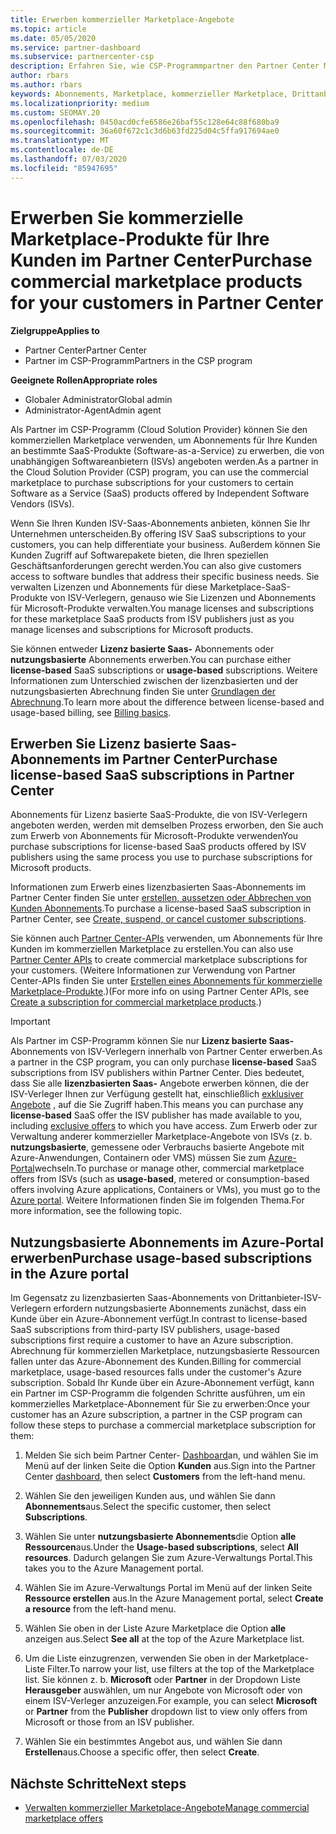 ```yaml
---
title: Erwerben kommerzieller Marketplace-Angebote
ms.topic: article
ms.date: 05/05/2020
ms.service: partner-dashboard
ms.subservice: partnercenter-csp
description: Erfahren Sie, wie CSP-Programmpartner den Partner Center Marketplace nutzen können, um Kunden Käufe von SaaS-Angeboten von unabhängigen Software Anbietern (ISVs) zu tätigen.
author: rbars
ms.author: rbars
keywords: Abonnements, Marketplace, kommerzieller Marketplace, Drittanbieter, ISV, SaaS-Angebote, Cloud Solution Provider-Programm, erwerben eines Angebots, erwerben eines Abonnements
ms.localizationpriority: medium
ms.custom: SEOMAY.20
ms.openlocfilehash: 0450acd0cfe6586e26baf55c128e64c88f680ba9
ms.sourcegitcommit: 36a60f672c1c3d6b63fd225d04c5ffa917694ae0
ms.translationtype: MT
ms.contentlocale: de-DE
ms.lasthandoff: 07/03/2020
ms.locfileid: "85947695"
---
```

# <a name="purchase-commercial-marketplace-products-for-your-customers-in-partner-center"></a><span data-ttu-id="fcb67-104">Erwerben Sie kommerzielle Marketplace-Produkte für Ihre Kunden im Partner Center</span><span class="sxs-lookup"><span data-stu-id="fcb67-104">Purchase commercial marketplace products for your customers in Partner Center</span></span>

<span data-ttu-id="fcb67-105">**Zielgruppe**</span><span class="sxs-lookup"><span data-stu-id="fcb67-105">**Applies to**</span></span>

- <span data-ttu-id="fcb67-106">Partner Center</span><span class="sxs-lookup"><span data-stu-id="fcb67-106">Partner Center</span></span>
- <span data-ttu-id="fcb67-107">Partner im CSP-Programm</span><span class="sxs-lookup"><span data-stu-id="fcb67-107">Partners in the CSP program</span></span>

<span data-ttu-id="fcb67-108">**Geeignete Rollen**</span><span class="sxs-lookup"><span data-stu-id="fcb67-108">**Appropriate roles**</span></span>

- <span data-ttu-id="fcb67-109">Globaler Administrator</span><span class="sxs-lookup"><span data-stu-id="fcb67-109">Global admin</span></span>
- <span data-ttu-id="fcb67-110">Administrator-Agent</span><span class="sxs-lookup"><span data-stu-id="fcb67-110">Admin agent</span></span>

<span data-ttu-id="fcb67-111">Als Partner im CSP-Programm (Cloud Solution Provider) können Sie den kommerziellen Marketplace verwenden, um Abonnements für Ihre Kunden an bestimmte SaaS-Produkte (Software-as-a-Service) zu erwerben, die von unabhängigen Softwareanbietern (ISVs) angeboten werden.</span><span class="sxs-lookup"><span data-stu-id="fcb67-111">As a partner in the Cloud Solution Provider (CSP) program, you can use the commercial marketplace to purchase subscriptions for your customers to certain Software as a Service (SaaS) products offered by Independent Software Vendors (ISVs).</span></span> 

<span data-ttu-id="fcb67-112">Wenn Sie Ihren Kunden ISV-Saas-Abonnements anbieten, können Sie Ihr Unternehmen unterscheiden.</span><span class="sxs-lookup"><span data-stu-id="fcb67-112">By offering ISV SaaS subscriptions to your customers, you can help differentiate your business.</span></span> <span data-ttu-id="fcb67-113">Außerdem können Sie Kunden Zugriff auf Softwarepakete bieten, die Ihren speziellen Geschäftsanforderungen gerecht werden.</span><span class="sxs-lookup"><span data-stu-id="fcb67-113">You can also give customers access to software bundles that address their specific business needs.</span></span> <span data-ttu-id="fcb67-114">Sie verwalten Lizenzen und Abonnements für diese Marketplace-SaaS-Produkte von ISV-Verlegern, genauso wie Sie Lizenzen und Abonnements für Microsoft-Produkte verwalten.</span><span class="sxs-lookup"><span data-stu-id="fcb67-114">You manage licenses and subscriptions for these marketplace SaaS products from ISV publishers just as you manage licenses and subscriptions for Microsoft products.</span></span>

<span data-ttu-id="fcb67-115">Sie können entweder **Lizenz basierte Saas-** Abonnements oder **nutzungsbasierte** Abonnements erwerben.</span><span class="sxs-lookup"><span data-stu-id="fcb67-115">You can purchase either **license-based** SaaS subscriptions or **usage-based** subscriptions.</span></span> <span data-ttu-id="fcb67-116">Weitere Informationen zum Unterschied zwischen der lizenzbasierten und der nutzungsbasierten Abrechnung finden Sie unter [Grundlagen der Abrechnung](billing-basics.md).</span><span class="sxs-lookup"><span data-stu-id="fcb67-116">To learn more about the difference between license-based and usage-based billing, see [Billing basics](billing-basics.md).</span></span>

## <a name="purchase-license-based-saas-subscriptions-in-partner-center"></a><span data-ttu-id="fcb67-117">Erwerben Sie Lizenz basierte Saas-Abonnements im Partner Center</span><span class="sxs-lookup"><span data-stu-id="fcb67-117">Purchase license-based SaaS subscriptions in Partner Center</span></span>

<span data-ttu-id="fcb67-118">Abonnements für Lizenz basierte SaaS-Produkte, die von ISV-Verlegern angeboten werden, werden mit demselben Prozess erworben, den Sie auch zum Erwerb von Abonnements für Microsoft-Produkte verwenden</span><span class="sxs-lookup"><span data-stu-id="fcb67-118">You purchase subscriptions for license-based SaaS products offered by ISV publishers using the same process you use to purchase subscriptions for Microsoft products.</span></span>

<span data-ttu-id="fcb67-119">Informationen zum Erwerb eines lizenzbasierten Saas-Abonnements im Partner Center finden Sie unter [erstellen, aussetzen oder Abbrechen von Kunden Abonnements](create-a-new-subscription.md#create-a-new-subscription).</span><span class="sxs-lookup"><span data-stu-id="fcb67-119">To purchase a license-based SaaS subscription in Partner Center, see [Create, suspend, or cancel customer subscriptions](create-a-new-subscription.md#create-a-new-subscription).</span></span>

<span data-ttu-id="fcb67-120">Sie können auch [Partner Center-APIs](https://docs.microsoft.com/partner-center/develop/) verwenden, um Abonnements für Ihre Kunden im kommerziellen Marketplace zu erstellen.</span><span class="sxs-lookup"><span data-stu-id="fcb67-120">You can also use [Partner Center APIs](https://docs.microsoft.com/partner-center/develop/) to create commercial marketplace subscriptions for your customers.</span></span> <span data-ttu-id="fcb67-121">(Weitere Informationen zur Verwendung von Partner Center-APIs finden Sie unter [Erstellen eines Abonnements für kommerzielle Marketplace-Produkte](https://docs.microsoft.com/partner-center/develop/create-subscription-azure-marketplace-products).)</span><span class="sxs-lookup"><span data-stu-id="fcb67-121">(For more info on using Partner Center APIs, see [Create a subscription for commercial marketplace products](https://docs.microsoft.com/partner-center/develop/create-subscription-azure-marketplace-products).)</span></span>

>[!IMPORTANT]
> <span data-ttu-id="fcb67-122">Als Partner im CSP-Programm können Sie nur **Lizenz basierte Saas-** Abonnements von ISV-Verlegern innerhalb von Partner Center erwerben.</span><span class="sxs-lookup"><span data-stu-id="fcb67-122">As a partner in the CSP program, you can only purchase **license-based** SaaS subscriptions from ISV publishers within Partner Center.</span></span> <span data-ttu-id="fcb67-123">Dies bedeutet, dass Sie alle **lizenzbasierten Saas-** Angebote erwerben können, die der ISV-Verleger Ihnen zur Verfügung gestellt hat, einschließlich [exklusiver Angebote](csp-commercial-marketplace-discover.md#learn-about-marketplace-exclusive-offers) , auf die Sie Zugriff haben.</span><span class="sxs-lookup"><span data-stu-id="fcb67-123">This means you can purchase any **license-based** SaaS offer the ISV publisher has made available to you, including [exclusive offers](csp-commercial-marketplace-discover.md#learn-about-marketplace-exclusive-offers) to which you have access.</span></span> <span data-ttu-id="fcb67-124">Zum Erwerb oder zur Verwaltung anderer kommerzieller Marketplace-Angebote von ISVs (z. b. **nutzungsbasierte**, gemessene oder Verbrauchs basierte Angebote mit Azure-Anwendungen, Containern oder VMS) müssen Sie zum [Azure-Portal](https://portal.azure.com/)wechseln.</span><span class="sxs-lookup"><span data-stu-id="fcb67-124">To purchase or manage other, commercial marketplace offers from ISVs (such as **usage-based**, metered or consumption-based offers involving Azure applications, Containers or VMs), you must go to the [Azure portal](https://portal.azure.com/).</span></span> <span data-ttu-id="fcb67-125">Weitere Informationen finden Sie im folgenden Thema.</span><span class="sxs-lookup"><span data-stu-id="fcb67-125">For more information, see the following topic.</span></span>

## <a name="purchase-usage-based-subscriptions-in-the-azure-portal"></a><span data-ttu-id="fcb67-126">Nutzungsbasierte Abonnements im Azure-Portal erwerben</span><span class="sxs-lookup"><span data-stu-id="fcb67-126">Purchase usage-based subscriptions in the Azure portal</span></span>

<span data-ttu-id="fcb67-127">Im Gegensatz zu lizenzbasierten Saas-Abonnements von Drittanbieter-ISV-Verlegern erfordern nutzungsbasierte Abonnements zunächst, dass ein Kunde über ein Azure-Abonnement verfügt.</span><span class="sxs-lookup"><span data-stu-id="fcb67-127">In contrast to license-based SaaS subscriptions from third-party ISV publishers, usage-based subscriptions first require a customer to have an Azure subscription.</span></span> <span data-ttu-id="fcb67-128">Abrechnung für kommerziellen Marketplace, nutzungsbasierte Ressourcen fallen unter das Azure-Abonnement des Kunden.</span><span class="sxs-lookup"><span data-stu-id="fcb67-128">Billing for commercial marketplace, usage-based resources falls under the customer's Azure subscription.</span></span> <span data-ttu-id="fcb67-129">Sobald Ihr Kunde über ein Azure-Abonnement verfügt, kann ein Partner im CSP-Programm die folgenden Schritte ausführen, um ein kommerzielles Marketplace-Abonnement für Sie zu erwerben:</span><span class="sxs-lookup"><span data-stu-id="fcb67-129">Once your customer has an Azure subscription, a partner in the CSP program can follow these steps to purchase a commercial marketplace subscription for them:</span></span>

1. <span data-ttu-id="fcb67-130">Melden Sie sich beim Partner Center- [Dashboard](https://partner.microsoft.com/dashboard)an, und wählen Sie im Menü auf der linken Seite die Option **Kunden** aus.</span><span class="sxs-lookup"><span data-stu-id="fcb67-130">Sign into the Partner Center [dashboard](https://partner.microsoft.com/dashboard), then select **Customers** from the left-hand menu.</span></span>

2. <span data-ttu-id="fcb67-131">Wählen Sie den jeweiligen Kunden aus, und wählen Sie dann **Abonnements**aus.</span><span class="sxs-lookup"><span data-stu-id="fcb67-131">Select the specific customer, then select **Subscriptions**.</span></span>  

3. <span data-ttu-id="fcb67-132">Wählen Sie unter **nutzungsbasierte Abonnements**die Option **alle Ressourcen**aus.</span><span class="sxs-lookup"><span data-stu-id="fcb67-132">Under the **Usage-based subscriptions**, select **All resources**.</span></span> <span data-ttu-id="fcb67-133">Dadurch gelangen Sie zum Azure-Verwaltungs Portal.</span><span class="sxs-lookup"><span data-stu-id="fcb67-133">This takes you to the Azure Management portal.</span></span>

4. <span data-ttu-id="fcb67-134">Wählen Sie im Azure-Verwaltungs Portal im Menü auf der linken Seite **Ressource erstellen** aus.</span><span class="sxs-lookup"><span data-stu-id="fcb67-134">In the Azure Management portal, select **Create a resource** from the left-hand menu.</span></span>

5. <span data-ttu-id="fcb67-135">Wählen Sie oben in der Liste Azure Marketplace die Option **alle** anzeigen aus.</span><span class="sxs-lookup"><span data-stu-id="fcb67-135">Select **See all** at the top of the Azure Marketplace list.</span></span>

6. <span data-ttu-id="fcb67-136">Um die Liste einzugrenzen, verwenden Sie oben in der Marketplace-Liste Filter.</span><span class="sxs-lookup"><span data-stu-id="fcb67-136">To narrow your list, use filters at the top of the Marketplace list.</span></span> <span data-ttu-id="fcb67-137">Sie können z. b. **Microsoft** oder **Partner** in der Dropdown Liste **Herausgeber** auswählen, um nur Angebote von Microsoft oder von einem ISV-Verleger anzuzeigen.</span><span class="sxs-lookup"><span data-stu-id="fcb67-137">For example, you can select **Microsoft** or **Partner** from the **Publisher** dropdown list to view only offers from Microsoft or those from an ISV publisher.</span></span>

7. <span data-ttu-id="fcb67-138">Wählen Sie ein bestimmtes Angebot aus, und wählen Sie dann **Erstellen**aus.</span><span class="sxs-lookup"><span data-stu-id="fcb67-138">Choose a specific offer, then select **Create**.</span></span>

## <a name="next-steps"></a><span data-ttu-id="fcb67-139">Nächste Schritte</span><span class="sxs-lookup"><span data-stu-id="fcb67-139">Next steps</span></span>

- [<span data-ttu-id="fcb67-140">Verwalten kommerzieller Marketplace-Angebote</span><span class="sxs-lookup"><span data-stu-id="fcb67-140">Manage commercial marketplace offers</span></span>](csp-commercial-marketplace-purchase.md)